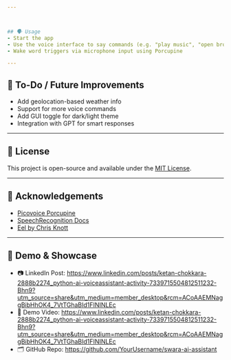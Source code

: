 ```yaml
---



## 🗣️ Usage
- Start the app
- Use the voice interface to say commands (e.g. "play music", "open browser", "tell a joke")
- Wake word triggers via microphone input using Porcupine

---
```


## 📌 To-Do / Future Improvements
- Add geolocation-based weather info
- Support for more voice commands
- Add GUI toggle for dark/light theme
- Integration with GPT for smart responses

---

## 📜 License
This project is open-source and available under the [MIT License](LICENSE).

---

## 🙌 Acknowledgements
- [Picovoice Porcupine](https://github.com/Picovoice/porcupine)
- [SpeechRecognition Docs](https://pypi.org/project/SpeechRecognition/)
- [Eel by Chris Knott](https://github.com/samuelhwilliams/Eel)

---

## 🔗 Demo & Showcase
- 📷 LinkedIn Post: https://www.linkedin.com/posts/ketan-chokkara-2888b2274_python-ai-voiceassistant-activity-7339715504812511232-Bhn9?utm_source=share&utm_medium=member_desktop&rcm=ACoAAEMNaggBibHhOK4_7VtTGhaBId1FININLEc
- 🎥 Demo Video: https://www.linkedin.com/posts/ketan-chokkara-2888b2274_python-ai-voiceassistant-activity-7339715504812511232-Bhn9?utm_source=share&utm_medium=member_desktop&rcm=ACoAAEMNaggBibHhOK4_7VtTGhaBId1FININLEc
- 🗂 GitHub Repo: https://github.com/YourUsername/swara-ai-assistant
